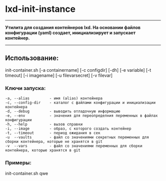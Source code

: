 # lxd-init-instance
***
**Утилита для создания контейнеров lxd. На основании файлов конфигурации (yaml) создает,
инициализирует и запускает контейнер.**
***


## Использование:
init-container.sh [-a containername] [-c configdir]
[-dh] [-e variable] [-t timeout] [-i imagename]
[-u filevarsecret] [-v filevar]

### Ключи запуска:
    -a, --alias         - имя (alias) контейнера
    -c, --config-dir    - каталог с файлами конфигурации и инициализации контейнера
    -d, --debug         - выводить отладочную информацию
    -e, --env           - значения для переопределния переменных в файлах конфигурации
    -h, --help          - вызов справки
    -i, --image         - образ, с которого создать контейнер 
    -t, --timeout       - период ожидания в сек
    -u  --vaults        - файл со значениями секретных переменных для сборки контейнера, которые не хранятся в git
    -v  --vars          - файл со значениями переменных для сборки контейнера, которые хранятся в git

### Примеры:
init-container.sh
qwe
